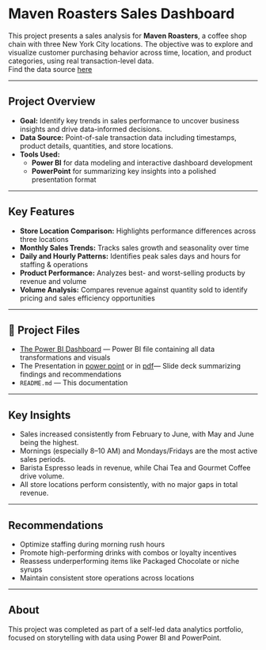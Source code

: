 # Maven Roasters Sales Dashboard
This project presents a sales analysis for **Maven Roasters**, a coffee shop chain with three New York City locations. The objective was to explore and visualize customer purchasing behavior across time, location, and product categories, using real transaction-level data.
<br> Find the data source [here](https://mavenanalytics.io/data-playground?order=date_added%2Cdesc&search=coffee%20shop%20sales%20)

---
## Project Overview

- **Goal:** Identify key trends in sales performance to uncover business insights and drive data-informed decisions.
- **Data Source:** Point-of-sale transaction data including timestamps, product details, quantities, and store locations.
- **Tools Used:**
  - **Power BI** for data modeling and interactive dashboard development
  - **PowerPoint** for summarizing key insights into a polished presentation format

---

## Key Features

- **Store Location Comparison:** Highlights performance differences across three locations
- **Monthly Sales Trends:** Tracks sales growth and seasonality over time  
- **Daily and Hourly Patterns:** Identifies peak sales days and hours for staffing & operations 
- **Product Performance:** Analyzes best- and worst-selling products by revenue and volume  
- **Volume Analysis:** Compares revenue against quantity sold to identify pricing and sales efficiency opportunities

---

## 📁 Project Files

- [The Power BI Dashboard](Maven_Sales_Dashboard.pbix) — Power BI file containing all data transformations and visuals  
- The Presentation in [power point](Presentation.pptx) or in [pdf](Maven_Roasters_Presentation.pdf)— Slide deck summarizing findings and recommendations  
- `README.md` — This documentation

---

## Key Insights

- Sales increased consistently from February to June, with May and June being the highest.
- Mornings (especially 8–10 AM) and Mondays/Fridays are the most active sales periods.
- Barista Espresso leads in revenue, while Chai Tea and Gourmet Coffee drive volume.
- All store locations perform consistently, with no major gaps in total revenue.

---

## Recommendations

- Optimize staffing during morning rush hours  
- Promote high-performing drinks with combos or loyalty incentives  
- Reassess underperforming items like Packaged Chocolate or niche syrups  
- Maintain consistent store operations across locations

---

## About

This project was completed as part of a self-led data analytics portfolio, focused on storytelling with data using Power BI and PowerPoint.

